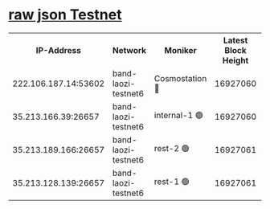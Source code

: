 
[raw json Testnet](https://rpc-check.bandt.stavr.tech/bandt/rpcbandt_result.json)
=

<table><tr><th>IP-Address</th><th>Network</th><th>Moniker</th><th>Latest Block Height</th><th>Earliest Block Height</th><th>Catching Up</th><th>Tx Index</th><th>Voting Power</th><th>Scan Time</th></tr><tr><td>222.106.187.14:53602</td><td>band-laozi-testnet6</td><td>Cosmostation 🔴</td><td>16927060</td><td>16668001</td><td>False</td><td>on</td><td>2203686</td><td>2024-03-19T02:23:17.400748583UTC</td></tr><tr><td>35.213.166.39:26657</td><td>band-laozi-testnet6</td><td>internal-1 🟢</td><td>16927060</td><td>16827060</td><td>False</td><td>on</td><td>0</td><td>2024-03-19T02:23:18.360435548UTC</td></tr><tr><td>35.213.189.166:26657</td><td>band-laozi-testnet6</td><td>rest-2 🟢</td><td>16927061</td><td>16827061</td><td>False</td><td>on</td><td>0</td><td>2024-03-19T02:23:19.283564342UTC</td></tr><tr><td>35.213.128.139:26657</td><td>band-laozi-testnet6</td><td>rest-1 🟢</td><td>16927061</td><td>16827061</td><td>False</td><td>on</td><td>0</td><td>2024-03-19T02:23:20.194780841UTC</td></tr></table>
